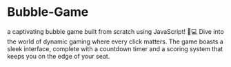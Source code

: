# Bubble-Game
a captivating bubble game built from scratch using JavaScript! 🚀💻 Dive into the world of dynamic gaming where every click matters. The game boasts a sleek interface, complete with a countdown timer and a scoring system that keeps you on the edge of your seat.
